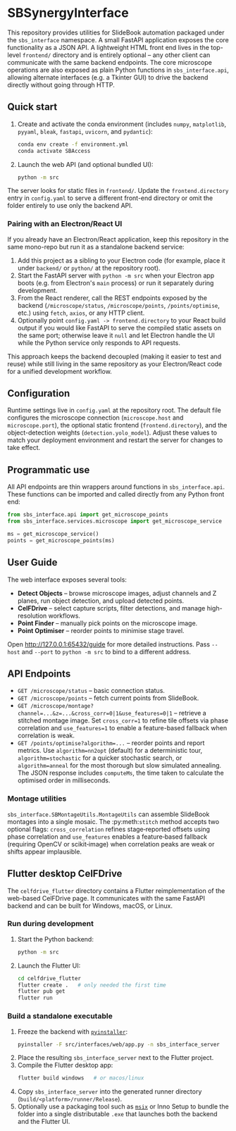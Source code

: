 # SBSynergyInterface

This repository provides utilities for SlideBook automation packaged under the
``sbs_interface`` namespace. A small FastAPI application exposes the core
functionality as a JSON API.  A lightweight HTML front end lives in the top-
level `frontend/` directory and is entirely optional – any other client can
communicate with the same backend endpoints.  The core microscope operations
are also exposed as plain Python functions in `sbs_interface.api`, allowing
alternate interfaces (e.g. a Tkinter GUI) to drive the backend directly
without going through HTTP.

## Quick start

1. Create and activate the conda environment (includes `numpy`, `matplotlib`,
   `pyyaml`, `bleak`, `fastapi`, `uvicorn`, and `pydantic`):
   ```bash
   conda env create -f environment.yml
   conda activate SBAccess
   ```
2. Launch the web API (and optional bundled UI):
   ```bash
   python -m src
   ```
 The server looks for static files in `frontend/`.  Update the
  ``frontend.directory`` entry in ``config.yaml`` to serve a different
  front-end directory or omit the folder entirely to use only the backend API.

### Pairing with an Electron/React UI

If you already have an Electron/React application, keep this repository in the
same mono-repo but run it as a standalone backend service:

1. Add this project as a sibling to your Electron code (for example, place it
   under `backend/` or `python/` at the repository root).
2. Start the FastAPI server with `python -m src` when your Electron app boots
   (e.g. from Electron's `main` process) or run it separately during
   development.
3. From the React renderer, call the REST endpoints exposed by the backend
   (`/microscope/status`, `/microscope/points`, `/points/optimise`, etc.) using
   `fetch`, `axios`, or any HTTP client.
4. Optionally point `config.yaml -> frontend.directory` to your React build
   output if you would like FastAPI to serve the compiled static assets on the
   same port; otherwise leave it `null` and let Electron handle the UI while the
   Python service only responds to API requests.

This approach keeps the backend decoupled (making it easier to test and reuse)
while still living in the same repository as your Electron/React code for a
unified development workflow.

## Configuration

Runtime settings live in ``config.yaml`` at the repository root.  The default
file configures the microscope connection (``microscope.host`` and
``microscope.port``), the optional static frontend
(``frontend.directory``), and the object-detection weights
(``detection.yolo_model``).  Adjust these values to match your deployment
environment and restart the server for changes to take effect.

## Programmatic use

All API endpoints are thin wrappers around functions in `sbs_interface.api`.
These functions can be imported and called directly from any Python front end:

```python
from sbs_interface.api import get_microscope_points
from sbs_interface.services.microscope import get_microscope_service

ms = get_microscope_service()
points = get_microscope_points(ms)
```

## User Guide

The web interface exposes several tools:

- **Detect Objects** – browse microscope images, adjust channels and Z planes, run object detection, and upload detected points.
- **CelFDrive** – select capture scripts, filter detections, and manage high-resolution workflows.
- **Point Finder** – manually pick points on the microscope image.
- **Point Optimiser** – reorder points to minimise stage travel.

Open http://127.0.0.1:65432/guide for more detailed instructions.  Pass
``--host`` and ``--port`` to ``python -m src`` to bind to a different address.

## API Endpoints
- `GET /microscope/status` – basic connection status.
- `GET /microscope/points` – fetch current points from SlideBook.
- `GET /microscope/montage?channel=...&z=...&cross_corr=0|1&use_features=0|1` –
  retrieve a stitched montage image. Set `cross_corr=1` to refine tile offsets
  via phase correlation and `use_features=1` to enable a feature-based
  fallback when correlation is weak.
- `GET /points/optimise?algorithm=...` – reorder points and report metrics. Use
  `algorithm=nn2opt` (default) for a deterministic tour, `algorithm=stochastic`
  for a quicker stochastic search, or `algorithm=anneal` for the most thorough
  but slow simulated annealing. The JSON response includes `computeMs`, the
  time taken to calculate the optimised order in milliseconds.

### Montage utilities

`sbs_interface.SBMontageUtils.MontageUtils` can assemble SlideBook montages into
a single mosaic. The :py:meth:`stitch` method accepts two optional flags:
``cross_correlation`` refines stage‑reported offsets using phase correlation and
``use_features`` enables a feature‑based fallback (requiring OpenCV or
scikit‑image) when correlation peaks are weak or shifts appear implausible.

## Flutter desktop CelFDrive

The `celfdrive_flutter` directory contains a Flutter reimplementation of the
web-based CelFDrive page. It communicates with the same FastAPI backend and can
be built for Windows, macOS, or Linux.

### Run during development
1. Start the Python backend:
   ```bash
   python -m src
   ```
2. Launch the Flutter UI:
   ```bash
   cd celfdrive_flutter
   flutter create .   # only needed the first time
   flutter pub get
   flutter run
   ```

### Build a standalone executable
1. Freeze the backend with [`pyinstaller`](https://www.pyinstaller.org/):
   ```bash
   pyinstaller -F src/interfaces/web/app.py -n sbs_interface_server
   ```
2. Place the resulting `sbs_interface_server` next to the Flutter project.
3. Compile the Flutter desktop app:
   ```bash
   flutter build windows   # or macos/linux
   ```
4. Copy `sbs_interface_server` into the generated runner directory
   (`build/<platform>/runner/Release`).
5. Optionally use a packaging tool such as
   [`msix`](https://pub.dev/packages/msix) or Inno Setup to bundle the folder
   into a single distributable `.exe` that launches both the backend and the
   Flutter UI.
